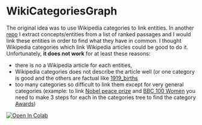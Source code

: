 # WikiCategoriesGraph

The original idea was to use Wikipedia categories to link entities. In another [repo](https://github.com/airKlizz/Wikification) I extract concepts/entities from a list of ranked passages and I would link these entities in order to find what they have in common. I thought Wikipedia categories which link Wikipedia articles could be good to do it. Unfortunately, **it does not work** for at least these reasons:

* there is no a Wikipedia article for each entities,
* Wikipedia categories does not describe the article well (or one category is good and the others are factual like [1919_births](https://en.wikipedia.org/wiki/Category:1919_births)
* too many categories so difficult to link them except for very general categories (example: to link [Nobel peace prize](https://en.wikipedia.org/wiki/Category:Nobel_Peace_Prize) and [BBC 100 Women](https://en.wikipedia.org/wiki/Category:BBC_100_Women) you need to make 3 steps for each in the categories tree to find the category [Awards](https://en.wikipedia.org/wiki/Category:Awards))

[![Open In Colab](https://colab.research.google.com/assets/colab-badge.svg)](https://colab.research.google.com/drive/1gp8Z5WkPYHP6e_g641mpkEINQYJmMvoU)
